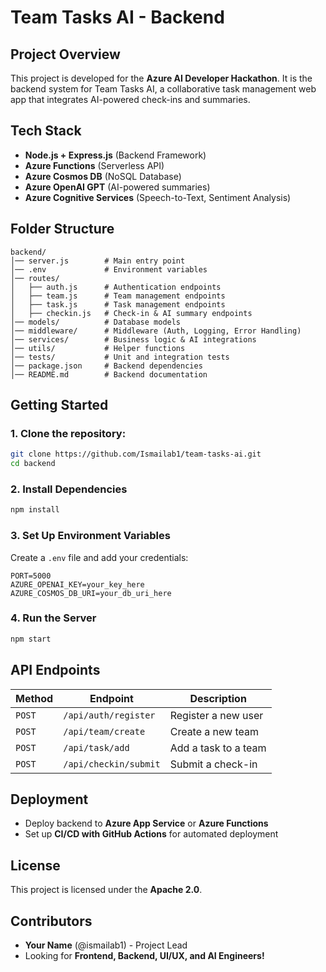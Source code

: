 # Team Tasks AI - Backend

## Project Overview
This project is developed for the **Azure AI Developer Hackathon**. It is the backend system for Team Tasks AI, a collaborative task management web app that integrates AI-powered check-ins and summaries.

## Tech Stack
- **Node.js + Express.js** (Backend Framework)
- **Azure Functions** (Serverless API)
- **Azure Cosmos DB** (NoSQL Database)
- **Azure OpenAI GPT** (AI-powered summaries)
- **Azure Cognitive Services** (Speech-to-Text, Sentiment Analysis)

## Folder Structure
```
backend/
│── server.js        # Main entry point
│── .env             # Environment variables
│── routes/
│   ├── auth.js      # Authentication endpoints
│   ├── team.js      # Team management endpoints
│   ├── task.js      # Task management endpoints
│   ├── checkin.js   # Check-in & AI summary endpoints
│── models/          # Database models
│── middleware/      # Middleware (Auth, Logging, Error Handling)
│── services/        # Business logic & AI integrations
│── utils/           # Helper functions
│── tests/           # Unit and integration tests
│── package.json     # Backend dependencies
│── README.md        # Backend documentation
```

## Getting Started
### **1. Clone the repository:**
```bash
git clone https://github.com/Ismailab1/team-tasks-ai.git
cd backend
```

### **2. Install Dependencies**
```bash
npm install
```

### **3. Set Up Environment Variables**
Create a `.env` file and add your credentials:
```
PORT=5000
AZURE_OPENAI_KEY=your_key_here
AZURE_COSMOS_DB_URI=your_db_uri_here
```

### **4. Run the Server**
```bash
npm start
```

## API Endpoints
| Method | Endpoint | Description |
|--------|---------|-------------|
| `POST` | `/api/auth/register` | Register a new user |
| `POST` | `/api/team/create` | Create a new team |
| `POST` | `/api/task/add` | Add a task to a team |
| `POST` | `/api/checkin/submit` | Submit a check-in |

## Deployment
- Deploy backend to **Azure App Service** or **Azure Functions**
- Set up **CI/CD with GitHub Actions** for automated deployment

## License
This project is licensed under the **Apache 2.0**.

## Contributors
- **Your Name** (@ismailab1) - Project Lead
- Looking for **Frontend, Backend, UI/UX, and AI Engineers!**